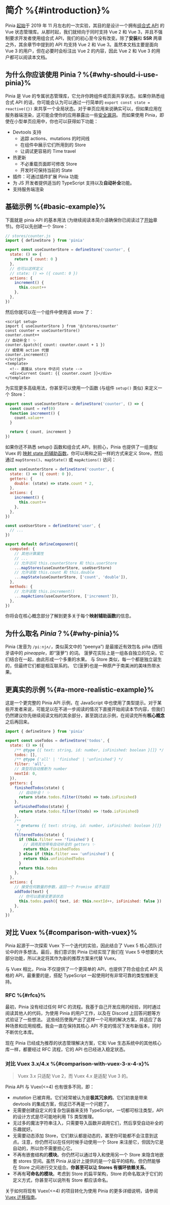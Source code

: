 # 简介 %{#introduction}%

<!-- <VueSchoolLink
  href="https://vueschool.io/lessons/introduction-to-pinia"
  title="Get started with Pinia"
/> -->

<MasteringPiniaLink
  href="https://masteringpinia.com/lessons/the-what-and-why-of-state-management-and-stores"
  title="Create your own Pinia from scratch"
/>

Pinia [起始](https://github.com/vuejs/pinia/commit/06aeef54e2cad66696063c62829dac74e15fd19e)于 2019 年 11 月左右的一次实验，其目的是设计一个拥有[组合式 API](https://github.com/vuejs/composition-api) 的 Vue 状态管理库。从那时起，我们就倾向于同时支持 Vue 2 和 Vue 3，并且不强制要求开发者使用组合式 API，我们的初心至今没有改变。除了**安装**和 **SSR** 两章之外，其余章节中提到的 API 均支持 Vue 2 和 Vue 3。虽然本文档主要是面向 Vue 3 的用户，但在必要时会标注出 Vue 2 的内容，因此 Vue 2 和 Vue 3 的用户都可以阅读本文档。

## 为什么你应该使用 Pinia？%{#why-should-i-use-pinia}%

Pinia 是 Vue 的专属状态管理库，它允许你跨组件或页面共享状态。如果你熟悉组合式 API 的话，你可能会认为可以通过一行简单的 `export const state = reactive({})` 来共享一个全局状态。对于单页应用来说确实可以，但如果应用在服务器端渲染，这可能会使你的应用暴露出一些[安全漏洞](https://cn.vuejs.org/guide/scaling-up/ssr#cross-request-state-pollution)。 而如果使用 Pinia，即使在小型单页应用中，你也可以获得如下功能：

- Devtools 支持
  - 追踪 actions、mutations 的时间线
  - 在组件中展示它们所用到的 Store
  - 让调试更容易的 Time travel
- 热更新
  - 不必重载页面即可修改 Store
  - 开发时可保持当前的 State
- 插件：可通过插件扩展 Pinia 功能
- 为 JS 开发者提供适当的 TypeScript 支持以及**自动补全**功能。
- 支持服务端渲染

## 基础示例 %{#basic-example}%

下面就是 pinia API 的基本用法 (为继续阅读本简介请确保你已阅读过了[开始](./getting-started.md)章节)。你可以先创建一个 Store：

```js
// stores/counter.js
import { defineStore } from 'pinia'

export const useCounterStore = defineStore('counter', {
  state: () => {
    return { count: 0 }
  },
  // 也可以这样定义
  // state: () => ({ count: 0 })
  actions: {
    increment() {
      this.count++
    },
  },
})
```

然后你就可以在一个组件中使用该 store 了：

```vue
<script setup>
import { useCounterStore } from '@/stores/counter'
const counter = useCounterStore()
counter.count++
// 自动补全！ ✨
counter.$patch({ count: counter.count + 1 })
// 或使用 action 代替
counter.increment()
</script>
<template>
  <!-- 直接从 store 中访问 state -->
  <div>Current Count: {{ counter.count }}</div>
</template>
```

为实现更多高级用法，你甚至可以使用一个函数 (与组件 `setup()` 类似) 来定义一个 Store：

```js
export const useCounterStore = defineStore('counter', () => {
  const count = ref(0)
  function increment() {
    count.value++
  }

  return { count, increment }
})
```

如果你还不熟悉 setup() 函数和组合式 API，别担心，Pinia 也提供了一组类似 Vuex 的 [映射 state 的辅助函数](https://vuex.vuejs.org/zh/guide/state.html#mapstate-辅助函数)。你可以用和之前一样的方式来定义 Store，然后通过 `mapStores()`、`mapState()` 或 `mapActions()` 访问：

```js {22,24,28}
const useCounterStore = defineStore('counter', {
  state: () => ({ count: 0 }),
  getters: {
    double: (state) => state.count * 2,
  },
  actions: {
    increment() {
      this.count++
    },
  },
})

const useUserStore = defineStore('user', {
  // ...
})

export default defineComponent({
  computed: {
    // 其他计算属性
    // ...
    // 允许访问 this.counterStore 和 this.userStore
    ...mapStores(useCounterStore, useUserStore)
    // 允许读取 this.count 和 this.double
    ...mapState(useCounterStore, ['count', 'double']),
  },
  methods: {
    // 允许读取 this.increment()
    ...mapActions(useCounterStore, ['increment']),
  },
})
```

你将会在核心概念部分了解到更多关于每个**映射辅助函数**的信息。

## 为什么取名 *Pinia*？%{#why-pinia}%

Pinia (发音为 `/piːnjʌ/`，类似英文中的 “peenya”) 是最接近有效包名 piña (西班牙语中的 *pineapple*，即“菠萝”) 的词。 菠萝花实际上是一组各自独立的花朵，它们结合在一起，由此形成一个多重的水果。 与 Store 类似，每一个都是独立诞生的，但最终它们都是相互联系的。 它(菠萝)也是一种原产于南美洲的美味热带水果。

## 更真实的示例 %{#a-more-realistic-example}%

这是一个更完整的 Pinia API 示例，在 JavaScript 中也使用了类型提示。对于某些开发者来说，可能足以在不进一步阅读的情况下直接开始阅读本节内容，但我们仍然建议你先继续阅读文档的其余部分，甚至跳过此示例，在阅读完所有**核心概念**之后再回来。

```js
import { defineStore } from 'pinia'

export const useTodos = defineStore('todos', {
  state: () => ({
    /** @type {{ text: string, id: number, isFinished: boolean }[]} */
    todos: [],
    /** @type {'all' | 'finished' | 'unfinished'} */
    filter: 'all',
    // 类型将自动推断为 number
    nextId: 0,
  }),
  getters: {
    finishedTodos(state) {
      // 自动补全！ ✨
      return state.todos.filter((todo) => todo.isFinished)
    },
    unfinishedTodos(state) {
      return state.todos.filter((todo) => !todo.isFinished)
    },
    /**
     * @returns {{ text: string, id: number, isFinished: boolean }[]}
     */
    filteredTodos(state) {
      if (this.filter === 'finished') {
        // 调用其他带有自动补全的 getters ✨
        return this.finishedTodos
      } else if (this.filter === 'unfinished') {
        return this.unfinishedTodos
      }
      return this.todos
    },
  },
  actions: {
    // 接受任何数量的参数，返回一个 Promise 或不返回
    addTodo(text) {
      // 你可以直接变更该状态
      this.todos.push({ text, id: this.nextId++, isFinished: false })
    },
  },
})
```

## 对比 Vuex %{#comparison-with-vuex}%

Pinia 起源于一次探索 Vuex 下一个迭代的实验，因此结合了 Vuex 5 核心团队讨论中的许多想法。最后，我们意识到 Pinia 已经实现了我们在 Vuex 5 中想要的大部分功能，所以决定将其作为新的推荐方案来代替 Vuex。

与 Vuex 相比，Pinia 不仅提供了一个更简单的 API，也提供了符合组合式 API 风格的 API，最重要的是，搭配 TypeScript 一起使用时有非常可靠的类型推断支持。

### RFC %{#rfcs}%

最初，Pinia 没有经过任何 RFC 的流程。我基于自己开发应用的经验，同时通过阅读其他人的代码，为使用 Pinia 的用户工作，以及在 Discord 上回答问题等方式验证了一些想法。
这些经历使我产出了这样一个可用的解决方案，并适应了各种场景和应用规模。我会一直在保持其核心 API 不变的情况下发布新版本，同时不断优化本库。

现在 Pinia 已经成为推荐的状态管理解决方案，它和 Vue 生态系统中的其他核心库一样，都要经过 RFC 流程，它的 API 也已经进入稳定状态。

### 对比 Vuex 3.x/4.x %{#comparison-with-vuex-3-x-4-x}%

> Vuex 3.x 只适配 Vue 2，而 Vuex 4.x 是适配 Vue 3 的。

Pinia API 与 Vuex(<=4) 也有很多不同，即：

- *mutation* 已被弃用。它们经常被认为是**极其冗余的**。它们初衷是带来 devtools 的集成方案，但这已不再是一个问题了。
- 无需要创建自定义的复杂包装器来支持 TypeScript，一切都可标注类型，API 的设计方式是尽可能地利用 TS 类型推理。
- 无过多的魔法字符串注入，只需要导入函数并调用它们，然后享受自动补全的乐趣就好。
- 无需要动态添加 Store，它们默认都是动态的，甚至你可能都不会注意到这点。注意，你仍然可以在任何时候手动使用一个 Store 来注册它，但因为它是自动的，所以你不需要担心它。
- 不再有嵌套结构的**模块**。你仍然可以通过导入和使用另一个 Store 来隐含地嵌套 stores 空间。虽然 Pinia 从设计上提供的是一个扁平的结构，但仍然能够在 Store 之间进行交叉组合。**你甚至可以让 Stores 有循环依赖关系**。
- 不再有**可命名的模块**。考虑到 Store 的扁平架构，Store 的命名取决于它们的定义方式，你甚至可以说所有 Store 都应该命名。

关于如何将现有 Vuex(<=4) 的项目转化为使用 Pinia 的更多详细说明，请参阅 [Vuex 迁移指南](./cookbook/migration-vuex.md)。
